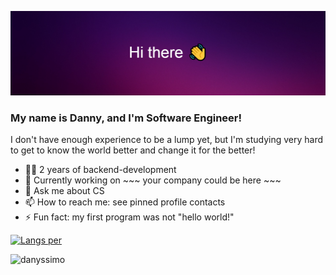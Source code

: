 ![banner](content/banner.png)

### My name is Danny, and I'm Software Engineer!

I don't have enough experience to be a lump yet, but I'm studying very hard to get to know the world better and change
it for the better!

- 👨‍💻 2 years of backend-development
- 🔭 Currently working on ~~~ your company could be here ~~~
- 💬 Ask me about CS
- 📫 How to reach me: see pinned profile contacts
- ⚡ Fun fact: my first program was not "hello world!"

[![Langs per](https://github-readme-stats.vercel.app/api/top-langs/?username=danyssimome&hide=html&layout=compact&)](https://github.com/danyssimome)

<p> 
    <img src="https://komarev.com/ghpvc/?username=danyssimo&label=Profile%20views&color=0e75b6&style=flat" alt="danyssimo"/>
</p>
